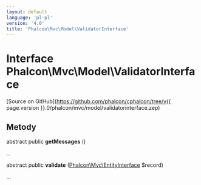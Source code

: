 ```yaml
---
layout: default
language: 'pl-pl'
version: '4.0'
title: 'Phalcon\Mvc\Model\ValidatorInterface'
---
```


# Interface **Phalcon\Mvc\Model\ValidatorInterface**

[Source on GitHub](https://github.com/phalcon/cphalcon/tree/v{{ page.version }}.0/phalcon/mvc/model/validatorinterface.zep)

## Metody

abstract public **getMessages** ()

...

abstract public **validate** ([Phalcon\Mvc\EntityInterface](Phalcon_Mvc_EntityInterface) $record)

...